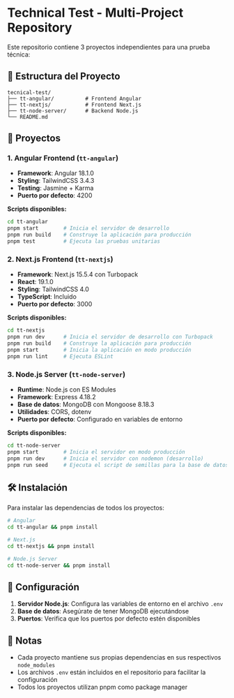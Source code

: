# Technical Test - Multi-Project Repository

Este repositorio contiene 3 proyectos independientes para una prueba técnica:

## 📁 Estructura del Proyecto

```
tecnical-test/
├── tt-angular/          # Frontend Angular
├── tt-nextjs/           # Frontend Next.js
├── tt-node-server/      # Backend Node.js
└── README.md
```

## 🚀 Proyectos

### 1. Angular Frontend (`tt-angular`)
- **Framework**: Angular 18.1.0
- **Styling**: TailwindCSS 3.4.3
- **Testing**: Jasmine + Karma
- **Puerto por defecto**: 4200

**Scripts disponibles:**
```bash
cd tt-angular
pnpm start        # Inicia el servidor de desarrollo
pnpm run build    # Construye la aplicación para producción
pnpm test         # Ejecuta las pruebas unitarias
```

### 2. Next.js Frontend (`tt-nextjs`)
- **Framework**: Next.js 15.5.4 con Turbopack
- **React**: 19.1.0
- **Styling**: TailwindCSS 4.0
- **TypeScript**: Incluido
- **Puerto por defecto**: 3000

**Scripts disponibles:**
```bash
cd tt-nextjs
pnpm run dev      # Inicia el servidor de desarrollo con Turbopack
pnpm run build    # Construye la aplicación para producción
pnpm start        # Inicia la aplicación en modo producción
pnpm run lint     # Ejecuta ESLint
```

### 3. Node.js Server (`tt-node-server`)
- **Runtime**: Node.js con ES Modules
- **Framework**: Express 4.18.2
- **Base de datos**: MongoDB con Mongoose 8.18.3
- **Utilidades**: CORS, dotenv
- **Puerto por defecto**: Configurado en variables de entorno

**Scripts disponibles:**
```bash
cd tt-node-server
pnpm start        # Inicia el servidor en modo producción
pnpm run dev      # Inicia el servidor con nodemon (desarrollo)
pnpm run seed     # Ejecuta el script de semillas para la base de datos
```

## 🛠️ Instalación

Para instalar las dependencias de todos los proyectos:

```bash
# Angular
cd tt-angular && pnpm install

# Next.js
cd tt-nextjs && pnpm install

# Node.js Server
cd tt-node-server && pnpm install
```

## 🔧 Configuración

1. **Servidor Node.js**: Configura las variables de entorno en el archivo `.env`
2. **Base de datos**: Asegúrate de tener MongoDB ejecutándose
3. **Puertos**: Verifica que los puertos por defecto estén disponibles

## 📝 Notas

- Cada proyecto mantiene sus propias dependencias en sus respectivos `node_modules`
- Los archivos `.env` están incluidos en el repositorio para facilitar la configuración
- Todos los proyectos utilizan pnpm como package manager